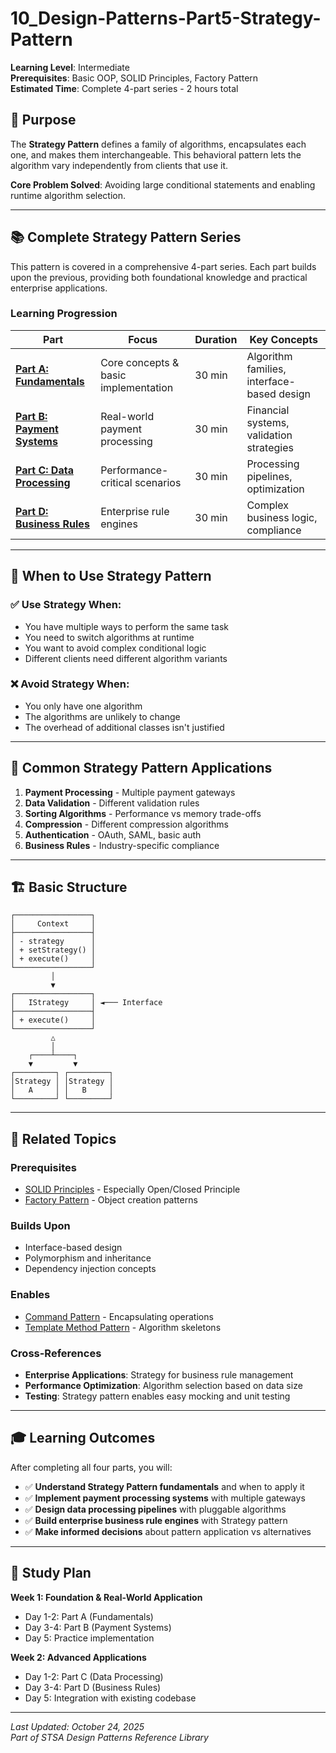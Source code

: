 # 10_Design-Patterns-Part5-Strategy-Pattern

**Learning Level**: Intermediate  
**Prerequisites**: Basic OOP, SOLID Principles, Factory Pattern  
**Estimated Time**: Complete 4-part series - 2 hours total  

## 🎯 Purpose

The **Strategy Pattern** defines a family of algorithms, encapsulates each one, and makes them interchangeable. This behavioral pattern lets the algorithm vary independently from clients that use it.

**Core Problem Solved**: Avoiding large conditional statements and enabling runtime algorithm selection.

---

## 📚 Complete Strategy Pattern Series

This pattern is covered in a comprehensive 4-part series. Each part builds upon the previous, providing both foundational knowledge and practical enterprise applications.

### **Learning Progression**

| Part | Focus | Duration | Key Concepts |
|------|-------|----------|--------------|
| **[Part A: Fundamentals](10A_Design-Patterns-Part5A-Strategy-Pattern-Fundamentals.md)** | Core concepts & basic implementation | 30 min | Algorithm families, interface-based design |
| **[Part B: Payment Systems](10B_Design-Patterns-Part5B-Strategy-Pattern-Payment-Systems.md)** | Real-world payment processing | 30 min | Financial systems, validation strategies |
| **[Part C: Data Processing](10C_Design-Patterns-Part5C-Strategy-Pattern-Data-Processing.md)** | Performance-critical scenarios | 30 min | Processing pipelines, optimization |
| **[Part D: Business Rules](10D_Design-Patterns-Part5D-Strategy-Pattern-Business-Rules.md)** | Enterprise rule engines | 30 min | Complex business logic, compliance |

---

## 🎯 When to Use Strategy Pattern

### **✅ Use Strategy When:**

- You have multiple ways to perform the same task
- You need to switch algorithms at runtime
- You want to avoid complex conditional logic
- Different clients need different algorithm variants

### **❌ Avoid Strategy When:**

- You only have one algorithm
- The algorithms are unlikely to change
- The overhead of additional classes isn't justified

---

## 🔄 Common Strategy Pattern Applications

1. **Payment Processing** - Multiple payment gateways
2. **Data Validation** - Different validation rules
3. **Sorting Algorithms** - Performance vs memory trade-offs
4. **Compression** - Different compression algorithms
5. **Authentication** - OAuth, SAML, basic auth
6. **Business Rules** - Industry-specific compliance

---

## 🏗️ Basic Structure

```text
┌─────────────────┐
│     Context     │
├─────────────────┤
│ - strategy      │
│ + setStrategy() │
│ + execute()     │
└─────────────────┘
         │
         ▼
┌─────────────────┐
│   IStrategy     │ ◄─── Interface
├─────────────────┤
│ + execute()     │
└─────────────────┘
         △
         │
    ┌────┴────┐
    ▼         ▼
┌─────────┐ ┌─────────┐
│Strategy │ │Strategy │
│   A     │ │   B     │
└─────────┘ └─────────┘
```

---

## 🔗 Related Topics

### **Prerequisites**

- [SOLID Principles](../02_SOLID-Principles/) - Especially Open/Closed Principle
- [Factory Pattern](06A_Design-Patterns-Part1A-Factory-Pattern-Fundamentals.md) - Object creation patterns

### **Builds Upon**

- Interface-based design
- Polymorphism and inheritance
- Dependency injection concepts

### **Enables**

- [Command Pattern](12A_Design-Patterns-Part7A-Command-Pattern-Fundamentals.md) - Encapsulating operations
- [Template Method Pattern](13A_Design-Patterns-Part8A-Template-Method-Fundamentals.md) - Algorithm skeletons

### **Cross-References**

- **Enterprise Applications**: Strategy for business rule management
- **Performance Optimization**: Algorithm selection based on data size
- **Testing**: Strategy pattern enables easy mocking and unit testing

---

## 🎓 Learning Outcomes

After completing all four parts, you will:

- ✅ **Understand Strategy Pattern fundamentals** and when to apply it
- ✅ **Implement payment processing systems** with multiple gateways
- ✅ **Design data processing pipelines** with pluggable algorithms
- ✅ **Build enterprise business rule engines** with Strategy pattern
- ✅ **Make informed decisions** about pattern application vs alternatives

---

## 📅 Study Plan

**Week 1: Foundation & Real-World Application**

- Day 1-2: Part A (Fundamentals)
- Day 3-4: Part B (Payment Systems)
- Day 5: Practice implementation

**Week 2: Advanced Applications**

- Day 1-2: Part C (Data Processing)
- Day 3-4: Part D (Business Rules)
- Day 5: Integration with existing codebase

---

*Last Updated: October 24, 2025*  
*Part of STSA Design Patterns Reference Library*
